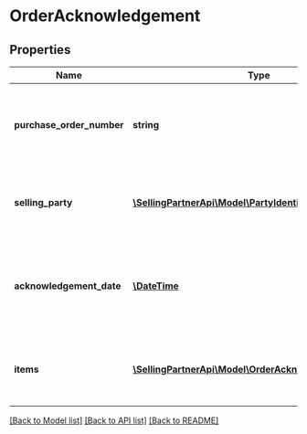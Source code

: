# OrderAcknowledgement

## Properties
Name | Type | Description | Notes
------------ | ------------- | ------------- | -------------
**purchase_order_number** | **string** | The purchase order number. Formatting Notes: 8-character alpha-numeric code. | 
**selling_party** | [**\SellingPartnerApi\Model\PartyIdentification**](PartyIdentification.md) | Name, address and tax details of the party receiving a shipment of products. | 
**acknowledgement_date** | [**\DateTime**](\DateTime.md) | The date and time when the purchase order is acknowledged, in ISO-8601 date/time format. | 
**items** | [**\SellingPartnerApi\Model\OrderAcknowledgementItem[]**](OrderAcknowledgementItem.md) | A list of the items being acknowledged with associated details. | 

[[Back to Model list]](../README.md#documentation-for-models) [[Back to API list]](../README.md#documentation-for-api-endpoints) [[Back to README]](../README.md)


